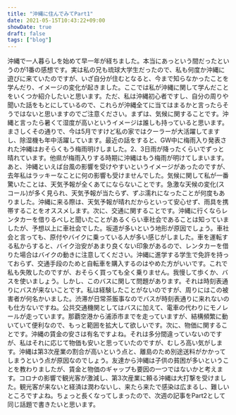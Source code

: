 ```yaml
---
title: "沖縄に住んでみてPart1"
date: 2021-05-15T10:43:22+09:00
showDate: true
draft: false
tags: ["blog"]
---
```

沖縄で一人暮らしを始めて早一年が経ちました。本当にあっという間だったというのが1番の感想です。実は私の兄も琉球大学生だったので、私も何度か沖縄に遊びに来ていたのですが、いざ自分が住むとなると、今まで知らなかったことを学んだり、イメージの変化が起きました。ここでは私が沖縄に関して学んだことをいくつか紹介したいと思います。ただ、私は沖縄初心者ですし、自分の周りや聞いた話をもとにしているので、これらが沖縄全てに当てはまるかと言ったらそうではないと思いますのでご注意ください。まずは、気候に関することです。沖縄と言ったら暑くて湿度が高いというイメージは誰しも持っていると思います。まさしくその通りで、今は5月ですけど私の家ではクーラーが大活躍してますし、除湿機も年中活躍しています。最近の話をすると、GW中に梅雨入り発表された沖縄はおそらくもう梅雨明けしました。2、3日雨が降ったくらいでずっと晴れています。他県が梅雨入りする時期に沖縄はもう梅雨が明けてしまいます。あと、沖縄といえば台風の影響を受けやすいというイメージがあったのですが、去年私はラッキーなことに何の影響も受けませんでした。気候に関して私が一番驚いたことは、天気予報が全くあてにならないことです。急激な天候の変化(スコール)が多く見られ、天気予報が当たらず、ずぶ濡れになったことが何度もありました。沖縄に来る際は、天気予報が晴れだからといって安心せず、雨具を携帯することをオススメします。次に、交通に関することです。沖縄に行くならレンタカーを借りるべしと聞いたことがあるくらい車社会であることは知っていましたが、予想以上に車社会でした。坂道が多いという地形が原因でしょう。車社会と言っても、原付やバイクに乗っている人が多い感じがしました。車を運転する私からすると、バイク治安があまり良くない印象があるので、レンタカーを借りた場合はバイクの動きに注意してください。沖縄に進学する学生で免許を持っておらず、交通手段のためと自転車を購入するのはやめた方がいいです。これで私も失敗したのですが、おそらく買っても全く乗りません。我慢して歩くか、バスを使いましょう。しかし、このバスに関して問題があります。それは時刻表通りにバスが来ないことです。私は経験したことがないのですが、周りにはこの被害者が何名かいました。渋滞が日常茶飯事なのでバスが時刻表通りに来れないのも仕方ないですね。公共交通機関としてはバスに加えて、電車の代わりにモノレールが走っています。那覇空港から浦添市までを走っていますが、結構頻繁に動いていて便利なので、もっと範囲を拡大して欲しいです。次に、物価に関することです。沖縄の賃金の安さは有名ですよね。それは多分間違っていないのですが、私はそれに応じて物価も安いと思っていたのですが、むしろ高い気がします。沖縄は第3次産業の割合が高いという点と、離島のため別途送料がかかってしまうという点が原因なのでしょう。友達から沖縄は子供の貧困が多いということを教わりましたが、賃金と物価のギャップも要因の一つではないかと考えます。コロナの影響で観光客が激減し、第3次産業に頼る沖縄は大打撃を受けました。観光客が来ないと経済は潤わないし、来たら来たで感染は広まるし、難しいところですよね。ちょっと長くなってしまったので、次週の記事をPart2として同じ話題で書きたいと思います。